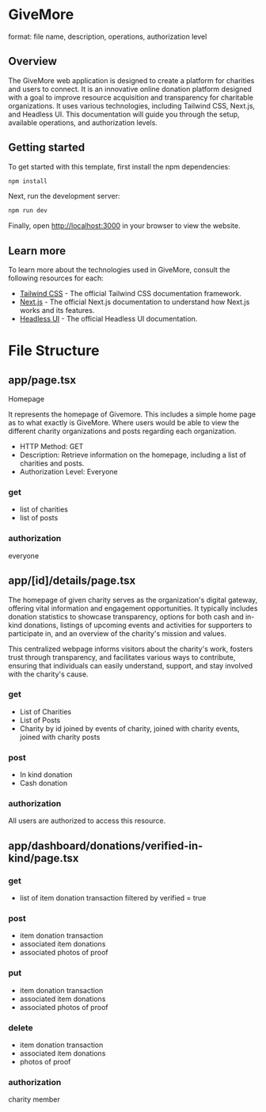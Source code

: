 # GiveMore

format: file name, description, operations, authorization level

## Overview

The GiveMore web application is designed to create a platform for charities and users to connect. It is an innovative online donation platform designed with a goal to improve resource acquisition and transparency for charitable organizations. It uses various technologies, including Tailwind CSS, Next.js, and Headless UI. This documentation will guide you through the setup, available operations, and authorization levels. 

## Getting started

To get started with this template, first install the npm dependencies:

```bash
npm install
```

Next, run the development server:

```bash
npm run dev
```

Finally, open [http://localhost:3000](http://localhost:3000) in your browser to view the website.

## Learn more

To learn more about the technologies used in GiveMore, consult the following resources for each:

- [Tailwind CSS](https://tailwindcss.com/docs) - The official Tailwind CSS documentation framework.
- [Next.js](https://nextjs.org/docs) - The official Next.js documentation to understand how Next.js works and its features.
- [Headless UI](https://headlessui.dev) - The official Headless UI documentation.

# File Structure

## app/page.tsx

Homepage

It represents the homepage of Givemore. This includes a simple home page as to what exactly is GiveMore. 
Where users would be able to view the different charity organizations and posts regarding each organization. 


- HTTP Method: GET
- Description: Retrieve information on the homepage, including a list of charities and posts.
- Authorization Level: Everyone

### get

- list of charities
- list of posts


### authorization

everyone



## app/[id]/details/page.tsx

The homepage of given charity serves as the organization's digital gateway, offering vital information and engagement opportunities. It typically includes donation statistics to showcase transparency, options for both cash and in-kind donations, listings of upcoming events and activities for supporters to participate in, and an overview of the charity's mission and values. 

This centralized webpage informs visitors about the charity's work, fosters trust through transparency, and facilitates various ways to contribute, ensuring that individuals can easily understand, support, and stay involved with the charity's cause.    

### get

- List of Charities
- List of Posts
- Charity by id joined by events of charity, joined with charity events, joined with charity posts

### post

- In kind donation
- Cash donation

### authorization

All users are authorized to access this resource.


## app/dashboard/donations/verified-in-kind/page.tsx


### get
- list of item donation transaction filtered by verified = true

### post
- item donation transaction
- associated item donations
- associated photos of proof


### put
- item donation transaction
- associated item donations
- associated photos of proof
  
### delete
- item donation transaction
- associated item donations
- photos of proof

### authorization

charity member


